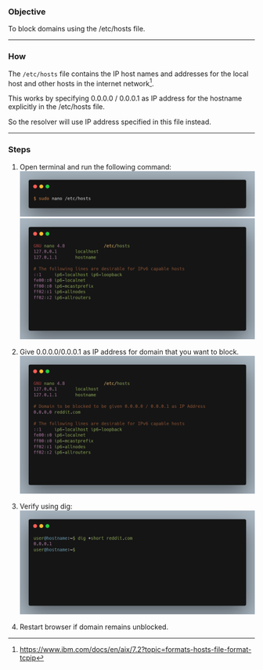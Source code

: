 ### Objective
To block domains using the /etc/hosts file.
***
### How
The `/etc/hosts` file contains the IP host names and addresses for the local host and other hosts in the internet network[^1]. 

This works by specifying 0.0.0.0 / 0.0.0.1 as IP address for the hostname explicitly in the /etc/hosts file.

So the resolver will use IP address specified in this file instead.
***
### Steps
1.	Open terminal and run the following command:
![42b54e09cef9ae45d7812a26bd30caa8.png](./_resources/42b54e09cef9ae45d7812a26bd30caa8.png)
![63b6d0d0ec37990d15830c8c0724ccae.png](./_resources/63b6d0d0ec37990d15830c8c0724ccae.png)

2.	Give 0.0.0.0/0.0.0.1 as IP address for domain that you want to block.
![617eaa5313356ff8fbfcd0d3914d9868.png](./_resources/617eaa5313356ff8fbfcd0d3914d9868.png)
3. Verify using dig:
![3764f06a8ddf81a7a9d978dfffb82a2b.png](./_resources/3764f06a8ddf81a7a9d978dfffb82a2b.png)
4. Restart browser if domain remains unblocked.

[^1]:https://www.ibm.com/docs/en/aix/7.2?topic=formats-hosts-file-format-tcpip
